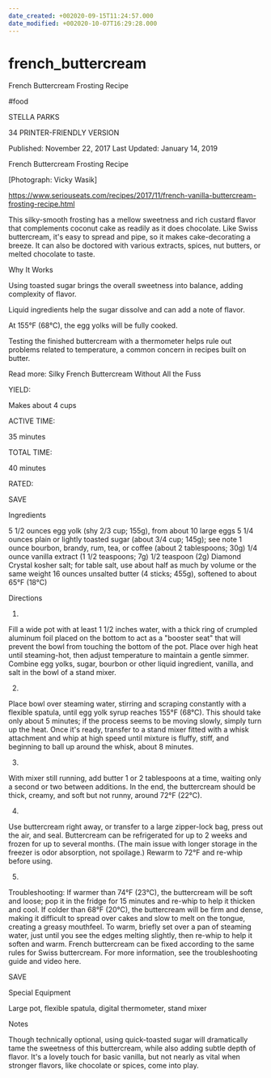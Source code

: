 ```yaml
---
date_created: +002020-09-15T11:24:57.000
date_modified: +002020-10-07T16:29:28.000
---
```


# french_buttercream

French Buttercream Frosting Recipe

#food

STELLA PARKS

34 PRINTER-FRIENDLY VERSION

Published: November 22, 2017 Last Updated: January 14, 2019

French Buttercream Frosting Recipe

[Photograph: Vicky Wasik]

https://www.seriouseats.com/recipes/2017/11/french-vanilla-buttercream-frosting-recipe.html

This silky-smooth frosting has a mellow sweetness and rich custard flavor that complements coconut cake as readily as it does chocolate. Like Swiss buttercream, it's easy to spread and pipe, so it makes cake-decorating a breeze. It can also be doctored with various extracts, spices, nut butters, or melted chocolate to taste.

Why It Works

Using toasted sugar brings the overall sweetness into balance, adding complexity of flavor.

Liquid ingredients help the sugar dissolve and can add a note of flavor.

At 155°F (68°C), the egg yolks will be fully cooked.

Testing the finished buttercream with a thermometer helps rule out problems related to temperature, a common concern in recipes built on butter.

Read more: Silky French Buttercream Without All the Fuss

YIELD:

Makes about 4 cups

ACTIVE TIME:

35 minutes

TOTAL TIME:

40 minutes

RATED:

    
 SAVE

Ingredients

5 1/2 ounces egg yolk (shy 2/3 cup; 155g), from about 10 large eggs
5 1/4 ounces plain or lightly toasted sugar (about 3/4 cup; 145g); see note
1 ounce bourbon, brandy, rum, tea, or coffee (about 2 tablespoons; 30g)
1/4 ounce vanilla extract (1 1/2 teaspoons; 7g)
1/2 teaspoon (2g) Diamond Crystal kosher salt; for table salt, use about half as much by volume or the same weight
16 ounces unsalted butter (4 sticks; 455g), softened to about 65°F (18°C)

Directions

1.

Fill a wide pot with at least 1 1/2 inches water, with a thick ring of crumpled aluminum foil placed on the bottom to act as a "booster seat" that will prevent the bowl from touching the bottom of the pot. Place over high heat until steaming-hot, then adjust temperature to maintain a gentle simmer. Combine egg yolks, sugar, bourbon or other liquid ingredient, vanilla, and salt in the bowl of a stand mixer.

2.

Place bowl over steaming water, stirring and scraping constantly with a flexible spatula, until egg yolk syrup reaches 155°F (68°C). This should take only about 5 minutes; if the process seems to be moving slowly, simply turn up the heat. Once it's ready, transfer to a stand mixer fitted with a whisk attachment and whip at high speed until mixture is fluffy, stiff, and beginning to ball up around the whisk, about 8 minutes.

3.

With mixer still running, add butter 1 or 2 tablespoons at a time, waiting only a second or two between additions. In the end, the buttercream should be thick, creamy, and soft but not runny, around 72°F (22°C).

4.

Use buttercream right away, or transfer to a large zipper-lock bag, press out the air, and seal. Buttercream can be refrigerated for up to 2 weeks and frozen for up to several months. (The main issue with longer storage in the freezer is odor absorption, not spoilage.) Rewarm to 72°F and re-whip before using.

5.

Troubleshooting: If warmer than 74°F (23°C), the buttercream will be soft and loose; pop it in the fridge for 15 minutes and re-whip to help it thicken and cool. If colder than 68°F (20°C), the buttercream will be firm and dense, making it difficult to spread over cakes and slow to melt on the tongue, creating a greasy mouthfeel. To warm, briefly set over a pan of steaming water, just until you see the edges melting slightly, then re-whip to help it soften and warm. French buttercream can be fixed according to the same rules for Swiss buttercream. For more information, see the troubleshooting guide and video here.

 SAVE

Special Equipment

Large pot, flexible spatula, digital thermometer, stand mixer

Notes

Though technically optional, using quick-toasted sugar will dramatically tame the sweetness of this buttercream, while also adding subtle depth of flavor. It's a lovely touch for basic vanilla, but not nearly as vital when stronger flavors, like chocolate or spices, come into play.
